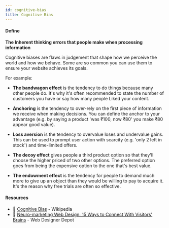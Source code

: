 ```yaml
---
id: cognitive-bias
title: Cognitive Bias
---
```


<!-- [![docs-source](https://img.shields.io/badge/SRC-UX%20Companion-blue)](https://play.google.com/store/apps/details?id=com.cyberduck.uxcompanion) -->

#### Define

**The Inherent thinking errors that people make when processing information**

Cognitive biases are flaws in judgement that shape how we perceive the world and how we behave. Some are so common you can use them to ensure your website achieves its goals.

For example:

* **The bandwagon effect** is the tendency to do things because many other people do. It's why it's often recommended to state the number of customers you have or say how many people Liked your content.

* **Anchoring** is the tendency to over-rely on the first piece of information we receive when making decisions. You can define the anchor to your advantage (e.g. by saying a product 'was ₹100, now ₹80' you make ₹80 appear good value).

* **Loss aversion** is the tendency to overvalue loses and undervalue gains. This can be used to prompt user action with scarcity (e.g. 'only 2 left in stock') and time-limited offers.

* **The decoy effect** gives people a third product option so that they'll choose the higher priced of two other options. The preferred option goes from being the expensive option to the one that's best value.

* **The endowment effect** is the tendency for people to demand much more to give up an object than they would be willing to pay to acquire it. It's the reason why free trials are often so effective.

#### Resources

* 📃 [Cognitive Bias](https://en.wikipedia.org/wiki/Cognitive_bias) - Wikipedia
* 📃 [Neuro-marketing Web Design: 15 Ways to Connect With Visitors' Brains](https://www.orbitmedia.com/blog/neuromarketing-web-design/) - Web Designer Depot